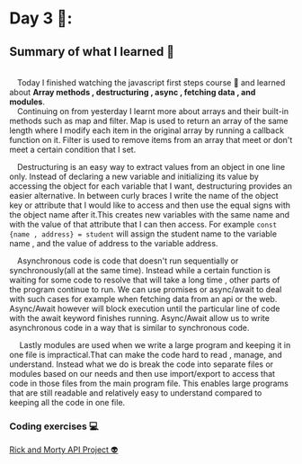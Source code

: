 # Day 3 🚴: 

## Summary of what I learned 📢
\
&emsp;Today I finished watching the javascript first steps course 🙌 and learned about **Array methods , destructuring , async , fetching data , and modules**.
\
&emsp;Continuing on from yesterday I learnt more about arrays and their built-in methods such as map and filter. Map is used to return an array of the same length where I modify each item 
in the original array by running a callback function on it. Filter is used to remove items from an array that meet or don't meet a certain condition that I set.   

&emsp;Destructuring is an easy way to extract values from an object in one line only. Instead of declaring a new variable and initializing its value by accessing the object for each variable that I want, destructuring provides
an easier alternative. In between curly braces I write the name of the object key or attribute that I would like to access and then use the equal signs with the object name after it.This creates new variables with the same name 
and with the value of that attribute that I can then access. For example `const {name , address} = student` will assign the student name to the variable name , and the value of address to the variable address.   
  

   
&emsp;Asynchronous code is code that doesn't run sequentially or synchronously(all at the same time). Instead while a certain function is waiting for some code to resolve that will take a long time , other parts of the program continue to run.
We can use promises or async/await to deal with such cases for example when fetching data from an api or the web. Async/Await however will block execution until the particular line of code with the await keyword finishes running. Async/Await allow us to
write asynchronous code in a way that is similar to synchronous code.   


&emsp; Lastly modules are used when we write a large program and keeping it in one file is impractical.That can make the code hard to read , manage, and understand. Instead what we do is break the 
code into separate files or modules based on our needs and then use import/export to access that code in those files from the main program file. This enables large programs that are still readable and 
relatively easy to understand compared to keeping all the code in one file.


### Coding exercises 💻

[Rick and Morty API Project 👽](https://github.com/Isracoder/Mastering-Javascript-in-20-days/tree/main/RickAndMorty)
